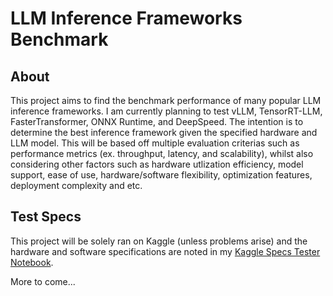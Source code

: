 # LLM Inference Frameworks Benchmark
## About
This project aims to find the benchmark performance of many popular LLM inference frameworks. I am currently planning to test vLLM, TensorRT-LLM, FasterTransformer, ONNX Runtime, and DeepSpeed. The intention is to determine the best inference framework given the specified hardware and LLM model. This will be based off multiple evaluation criterias such as performance metrics (ex. throughput, latency, and scalability), whilst also considering other factors such as hardware utlization efficiency, model support, ease of use, hardware/software flexibility, optimization features, deployment complexity and etc.

## Test Specs
This project will be solely ran on Kaggle (unless problems arise) and the hardware and software specifications are noted in my [Kaggle Specs Tester Notebook](kaggle_specs_tester.ipynb).

More to come...
